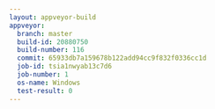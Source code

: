 ```yaml
---
layout: appveyor-build
appveyor:
  branch: master
  build-id: 20880750
  build-number: 116
  commit: 65933db7a159678b122add94cc9f832f0336cc1d
  job-id: tsia1nwyab13c7d6
  job-number: 1
  os-name: Windows
  test-result: 0
---
```

